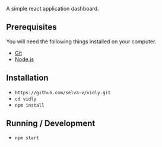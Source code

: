 A simple react application dashboard.

## Prerequisites

You will need the following things installed on your computer.

- [Git](https://git-scm.com/)
- [Node.js](https://nodejs.org/)

## Installation

- `https://github.com/selva-v/vidly.git`
- `cd vidly`
- `npm install`

## Running / Development

- `npm start`
